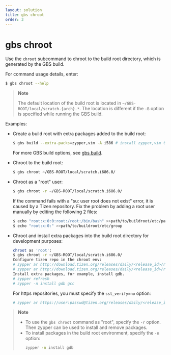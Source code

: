 ```yaml
---
layout: solution
title: gbs chroot
order: 3
---
```


# gbs chroot

Use the `chroot` subcommand to chroot to the build root directory, which is generated by the GBS build.

For command usage details, enter:

```bash
$ gbs chroot --help
```

> **Note**
>
>  The default location of the build root is located in `~/GBS-ROOT/local/scratch.{arch}.*`. The location is different if the `-B` option is specified while running the GBS build.

Examples:

- Create a build root with extra packages added to the build root:

  ```bash
  $ gbs build --extra-packs=zypper,vim -A i586 # install zypper,vim to build root
  ```

  For more GBS build options, see [gbs build](gbs-build.md).

- Chroot to the build root:

  ```bash
  $ gbs chroot ~/GBS-ROOT/local/scratch.i686.0/
  ```

- Chroot as a "root" user:

  ```bash
  $ gbs chroot -r ~/GBS-ROOT/local/scratch.i686.0/
  ```

  If the command fails with a "su: user root does not exist" error, it is caused by a Tizen repository. Fix the problem by adding a root user manually by editing the following 2 files:

  ```bash
  $ echo "root:x:0:0:root:/root:/bin/bash" >>path/to/buildroot/etc/passwd
  $ echo "root:x:0:" >>path/to/buildroot/etc/group
  ```

- Chroot and install extra packages into the build root directory for development purposes:

  ```bash
  chroot as 'root':
  $ gbs chroot -r ~/GBS-ROOT/local/scratch.i686.0/
  Configure tizen repo in the chroot env:
  # zypper ar http://download.tizen.org/releases/daily/<release_id>/repos/main/ia32/packages tizen-main
  # zypper ar http://download.tizen.org/releases/daily/<release_id>/repos/base/ia32/packages tizen-base
  Install extra packages, for example, install gdb.
  # zypper refresh
  # zypper -n install gdb gcc
  ```

  For https repositories, you must specify the `ssl_verify=no` option:

  ```bash
  # zypper ar https://user:passwd@tizen.org/releases/daily/<release_id>/repos/main/ia32/packages/?ssl_verify=no tizen-main
  ```

> **Note**
>
> - To use the `gbs chroot` command as "root", specify the `-r` option. Then zypper can be used to install and remove packages.
> - To install packages in the build root environment, specify the `-n` option:
>   ```bash
>   zypper -n install gdb
>   ```
